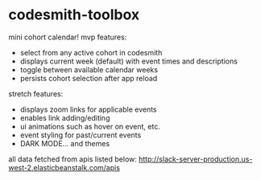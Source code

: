 # codesmith-toolbox

mini cohort calendar!
mvp features:
- select from any active cohort in codesmith
- displays current week (default) with event times and descriptions
- toggle between available calendar weeks
- persists cohort selection after app reload

stretch features:
- displays zoom links for applicable events
- enables link adding/editing
- ui animations such as hover on event, etc.
- event styling for past/current events
- DARK MODE... and themes

all data fetched from apis listed below:
http://slack-server-production.us-west-2.elasticbeanstalk.com/apis
